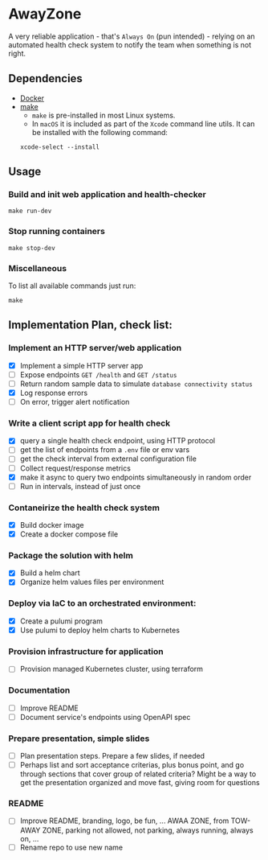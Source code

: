 # AwayZone

A very reliable application - that's `Always On` (pun intended) - relying on an automated health check system to notify the team when something is not right.

## Dependencies

- [Docker](https://www.docker.com/products/docker-desktop/)
- [make](https://www.gnu.org/software/make/)
  - `make` is pre-installed in most Linux systems.
  - In `macOS` it is included as part of the `Xcode` command line utils. It can be installed with the following command:
  ```
  xcode-select --install
  ```

## Usage

### Build and init web application and health-checker

```shell
make run-dev
```

### Stop running containers

```shell
make stop-dev
```

### Miscellaneous

To list all available commands just run:

```shell
make
```

## Implementation Plan, check list:

### Implement an HTTP server/web application

- [x] Implement a simple HTTP server app
- [ ] Expose endpoints `GET /health` and `GET /status`
- [ ] Return random sample data to simulate `database connectivity status`
- [x] Log response errors
- [ ] On error, trigger alert notification

### Write a client script app for health check

- [x] query a single health check endpoint, using HTTP protocol
- [ ] get the list of endpoints from a `.env` file or env vars
- [ ] get the check interval from external configuration file
- [ ] Collect request/response metrics
- [x] make it async to query two endpoints simultaneously in random order
- [ ] Run in intervals, instead of just once

### Contaneirize the health check system

- [x] Build docker image
- [x] Create a docker compose file

### Package the solution with helm

- [x] Build a helm chart
- [x] Organize helm values files per environment

### Deploy via IaC to an orchestrated environment:

- [x] Create a pulumi program
- [x] Use pulumi to deploy helm charts to Kubernetes

### Provision infrastructure for application

- [ ] Provision managed Kubernetes cluster, using terraform

### Documentation

- [ ] Improve README
- [ ] Document service's endpoints using OpenAPI spec

### Prepare presentation, simple slides

- [ ] Plan presentation steps. Prepare a few slides, if needed
- [ ] Perhaps list and sort acceptance criterias, plus bonus point, and go through sections that cover group of related criteria? Might be a way to get the presentation organized and move fast, giving room for questions

### README

- [ ] Improve README, branding, logo, be fun, ... AWAA ZONE, from TOW-AWAY ZONE, parking not allowed, not parking, always running, always on, ...
- [ ] Rename repo to use new name
